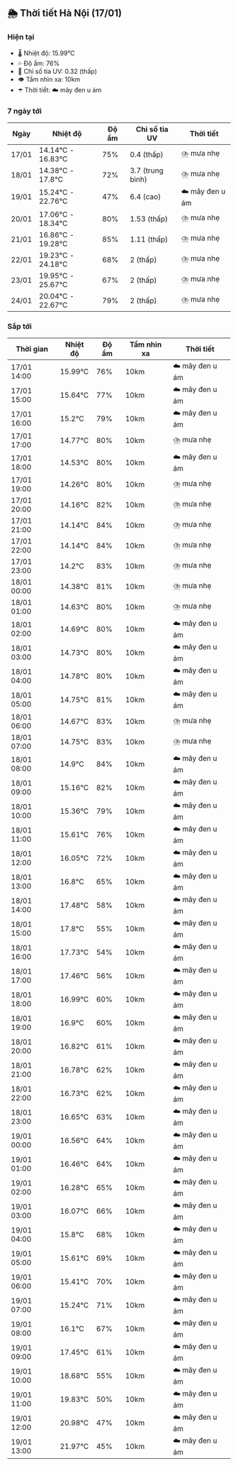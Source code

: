 ## 🌦️ Thời tiết Hà Nội (17/01)

### Hiện tại

- 🌡️ Nhiệt độ: 15.99℃
- 💦 Độ ẩm: 76%
- 🌟 Chỉ số tia UV: 0.32 (thấp)
- 👁️ Tầm nhìn xa: 10km
- ☂️ Thời tiết: ☁️ mây đen u ám

### 7 ngày tới

| Ngày | Nhiệt độ | Độ ẩm | Chỉ số tia UV | Thời tiết |
| --- | --- | --- | --- | --- |
| 17/01 | 14.14℃ - 16.83℃ | 75% | 0.4 (thấp) | ⛈️ mưa nhẹ |
| 18/01 | 14.38℃ - 17.8℃ | 72% | 3.7 (trung bình) | ⛈️ mưa nhẹ |
| 19/01 | 15.24℃ - 22.76℃ | 47% | 6.4 (cao) | ☁️ mây đen u ám |
| 20/01 | 17.06℃ - 18.34℃ | 80% | 1.53 (thấp) | ⛈️ mưa nhẹ |
| 21/01 | 16.86℃ - 19.28℃ | 85% | 1.11 (thấp) | ⛈️ mưa nhẹ |
| 22/01 | 19.23℃ - 24.18℃ | 68% | 2 (thấp) | ⛈️ mưa nhẹ |
| 23/01 | 19.95℃ - 25.67℃ | 67% | 2 (thấp) | ⛈️ mưa nhẹ |
| 24/01 | 20.04℃ - 22.67℃ | 79% | 2 (thấp) | ⛈️ mưa nhẹ |

### Sắp tới

| Thời gian | Nhiệt độ | Độ ẩm | Tầm nhìn xa | Thời tiết |
| --- | --- | --- | --- | --- |
| 17/01 14:00 | 15.99℃ | 76% | 10km | ☁️ mây đen u ám |
| 17/01 15:00 | 15.64℃ | 77% | 10km | ☁️ mây đen u ám |
| 17/01 16:00 | 15.2℃ | 79% | 10km | ☁️ mây đen u ám |
| 17/01 17:00 | 14.77℃ | 80% | 10km | ⛈️ mưa nhẹ |
| 17/01 18:00 | 14.53℃ | 80% | 10km | ☁️ mây đen u ám |
| 17/01 19:00 | 14.26℃ | 80% | 10km | ⛈️ mưa nhẹ |
| 17/01 20:00 | 14.16℃ | 82% | 10km | ⛈️ mưa nhẹ |
| 17/01 21:00 | 14.14℃ | 84% | 10km | ⛈️ mưa nhẹ |
| 17/01 22:00 | 14.14℃ | 84% | 10km | ⛈️ mưa nhẹ |
| 17/01 23:00 | 14.2℃ | 83% | 10km | ⛈️ mưa nhẹ |
| 18/01 00:00 | 14.38℃ | 81% | 10km | ⛈️ mưa nhẹ |
| 18/01 01:00 | 14.63℃ | 80% | 10km | ⛈️ mưa nhẹ |
| 18/01 02:00 | 14.69℃ | 80% | 10km | ☁️ mây đen u ám |
| 18/01 03:00 | 14.73℃ | 80% | 10km | ☁️ mây đen u ám |
| 18/01 04:00 | 14.78℃ | 80% | 10km | ☁️ mây đen u ám |
| 18/01 05:00 | 14.75℃ | 81% | 10km | ☁️ mây đen u ám |
| 18/01 06:00 | 14.67℃ | 83% | 10km | ⛈️ mưa nhẹ |
| 18/01 07:00 | 14.75℃ | 83% | 10km | ⛈️ mưa nhẹ |
| 18/01 08:00 | 14.9℃ | 84% | 10km | ☁️ mây đen u ám |
| 18/01 09:00 | 15.16℃ | 82% | 10km | ☁️ mây đen u ám |
| 18/01 10:00 | 15.36℃ | 79% | 10km | ☁️ mây đen u ám |
| 18/01 11:00 | 15.61℃ | 76% | 10km | ☁️ mây đen u ám |
| 18/01 12:00 | 16.05℃ | 72% | 10km | ☁️ mây đen u ám |
| 18/01 13:00 | 16.8℃ | 65% | 10km | ☁️ mây đen u ám |
| 18/01 14:00 | 17.48℃ | 58% | 10km | ☁️ mây đen u ám |
| 18/01 15:00 | 17.8℃ | 55% | 10km | ☁️ mây đen u ám |
| 18/01 16:00 | 17.73℃ | 54% | 10km | ☁️ mây đen u ám |
| 18/01 17:00 | 17.46℃ | 56% | 10km | ☁️ mây đen u ám |
| 18/01 18:00 | 16.99℃ | 60% | 10km | ☁️ mây đen u ám |
| 18/01 19:00 | 16.9℃ | 60% | 10km | ☁️ mây đen u ám |
| 18/01 20:00 | 16.82℃ | 61% | 10km | ☁️ mây đen u ám |
| 18/01 21:00 | 16.78℃ | 62% | 10km | ☁️ mây đen u ám |
| 18/01 22:00 | 16.73℃ | 62% | 10km | ☁️ mây đen u ám |
| 18/01 23:00 | 16.65℃ | 63% | 10km | ☁️ mây đen u ám |
| 19/01 00:00 | 16.56℃ | 64% | 10km | ☁️ mây đen u ám |
| 19/01 01:00 | 16.46℃ | 64% | 10km | ☁️ mây đen u ám |
| 19/01 02:00 | 16.28℃ | 65% | 10km | ☁️ mây đen u ám |
| 19/01 03:00 | 16.07℃ | 66% | 10km | ☁️ mây đen u ám |
| 19/01 04:00 | 15.8℃ | 68% | 10km | ☁️ mây đen u ám |
| 19/01 05:00 | 15.61℃ | 69% | 10km | ☁️ mây đen u ám |
| 19/01 06:00 | 15.41℃ | 70% | 10km | ☁️ mây đen u ám |
| 19/01 07:00 | 15.24℃ | 71% | 10km | ☁️ mây đen u ám |
| 19/01 08:00 | 16.1℃ | 67% | 10km | ☁️ mây đen u ám |
| 19/01 09:00 | 17.45℃ | 61% | 10km | ☁️ mây đen u ám |
| 19/01 10:00 | 18.68℃ | 55% | 10km | ☁️ mây đen u ám |
| 19/01 11:00 | 19.83℃ | 50% | 10km | ☁️ mây đen u ám |
| 19/01 12:00 | 20.98℃ | 47% | 10km | ☁️ mây đen u ám |
| 19/01 13:00 | 21.97℃ | 45% | 10km | ☁️ mây đen u ám |
